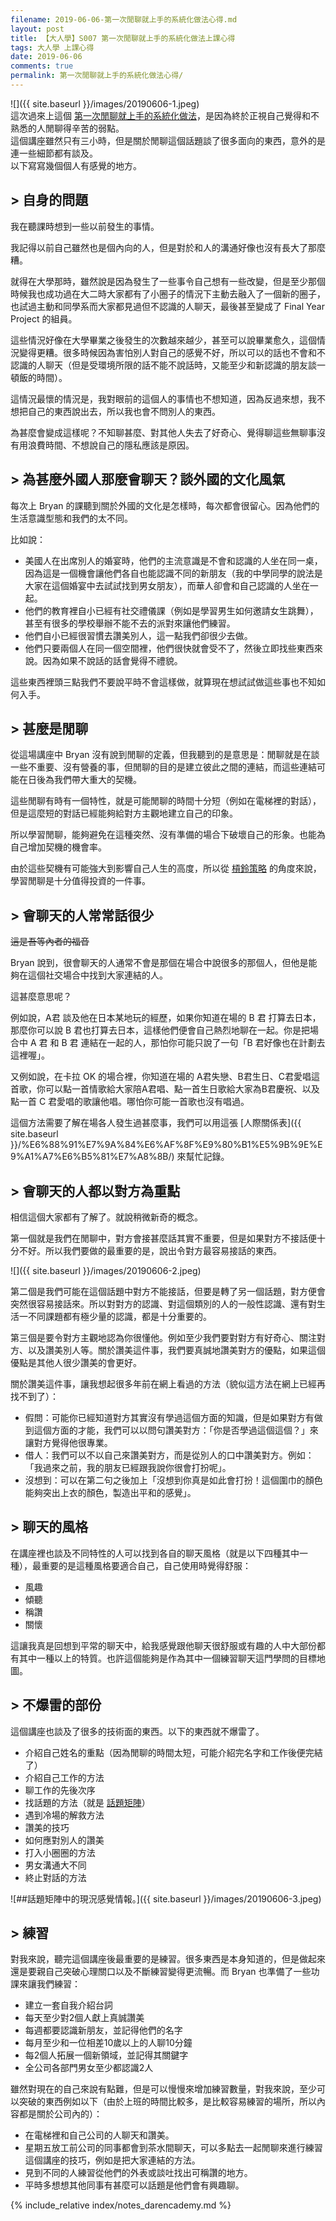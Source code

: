 ```yaml
---
filename: 2019-06-06-第一次閒聊就上手的系統化做法心得.md
layout: post
title: 【大人學】S007 第一次閒聊就上手的系統化做法上課心得
tags: 大人學 上課心得
date: 2019-06-06
comments: true
permalink: 第一次閒聊就上手的系統化做法心得/
---
```


![]({{ site.baseurl }}/images/20190606-1.jpeg)  
這次過來上這個 [第一次閒聊就上手的系統化做法](https://shop.darencademy.com/product/view/id/61)，是因為終於正視自己覺得和不熟悉的人閒聊得辛苦的弱點。  
這個講座雖然只有三小時，但是關於閒聊這個話題談了很多面向的東西，意外的是連一些細節都有談及。  
以下寫寫幾個個人有感覺的地方。

## > 自身的問題

我在聽課時想到一些以前發生的事情。

我記得以前自己雖然也是個內向的人，但是對於和人的溝通好像也沒有長大了那麼糟。

就得在大學那時，雖然說是因為發生了一些事令自己想有一些改變，但是至少那個時候我也成功過在大二時大家都有了小圈子的情況下主動去融入了一個新的圈子，也試過主動和同學系而大家都見過但不認識的人聊天，最後甚至變成了 Final Year Project 的組員。

這些情況好像在大學畢業之後發生的次數越來越少，甚至可以說畢業愈久，這個情況變得更糟。很多時候因為害怕別人對自己的感覺不好，所以可以的話也不會和不認識的人聊天（但是受環境所限的話不能不說話時，又能至少和新認識的朋友談一頓飯的時間）。

這情況最懷的情況是，我對眼前的這個人的事情也不想知道，因為反過來想，我不想把自己的東西說出去，所以我也會不問別人的東西。

為甚麼會變成這樣呢？不知聊甚麼、對其他人失去了好奇心、覺得聊這些無聊事沒有用浪費時間、不想說自己的隱私應該是原因。

## > 為甚麼外國人那麼會聊天？談外國的文化風氣

每次上 Bryan 的課聽到關於外國的文化是怎樣時，每次都會很留心。因為他們的生活意識型態和我們的太不同。

比如說：

* 美國人在出席別人的婚宴時，他們的主流意識是不會和認識的人坐在同一桌，因為這是一個機會讓他們各自也能認識不同的新朋友（我的中學同學的說法是大家在這個婚宴中去試試找到男女朋友），而華人卻會和自己認識的人坐在一起。
* 他們的教育裡自小已經有社交禮儀課（例如是學習男生如何邀請女生跳舞），甚至有很多的學校舉辦不能不去的派對來讓他們練習。
* 他們自小已經很習慣去讚美別人，這一點我們卻很少去做。
* 他們只要兩個人在同一個空間裡，他們很快就會受不了，然後立即找些東西來說。因為如果不說話的話會覺得不禮貌。

這些東西裡頭三點我們不要說平時不會這樣做，就算現在想試試做這些事也不知如何入手。

## > 甚麼是閒聊

從這場講座中 Bryan 沒有說到閒聊的定義，但我聽到的是意思是：閒聊就是在談一些不重要、沒有營養的事，但閒聊的目的是建立彼此之間的連結，而這些連結可能在日後為我們帶大重大的契機。

這些閒聊有時有一個特性，就是可能閒聊的時間十分短（例如在電梯裡的對話），但是這麼短的對話已經能夠給對方主觀地建立自己的印象。

所以學習閒聊，能夠避免在這種突然、沒有準備的場合下破壞自己的形象。也能為自己增加契機的機會率。

由於這些契機有可能強大到影響自己人生的高度，所以從 [槓鈴策略](https://4think.net/%E4%B8%80%E7%AF%87%E6%AF%94%E8%BC%83%E5%9A%B4%E8%AC%B9%E7%9A%84%E9%9B%9E%E6%B9%AF%E6%96%87/) 的角度來說，學習閒聊是十分值得投資的一件事。

## > 會聊天的人常常話很少

~~這是吾等內者的福音~~

Bryan 說到，很會聊天的人通常不會是那個在場合中說很多的那個人，但他是能夠在這個社交場合中找到大家連結的人。

這甚麼意思呢？

例如說，A君 談及他在日本某地玩的經歷，如果你知道在場的 B 君 打算去日本，那麼你可以說 B 君也打算去日本，這樣他們便會自己熱烈地聊在一起。你是把場合中 A 君 和 B 君 連結在一起的人，那怕你可能只說了一句「B 君好像也在計劃去這裡喔」。

又例如說，在卡拉 OK 的場合裡，你知道在場的 A君失戀、B君生日、C君愛唱這首歌，你可以點一首情歌給大家陪A君唱、點一首生日歌給大家為B君慶祝、以及點一首 C 君愛唱的歌讓他唱。哪怕你可能一首歌也沒有唱過。

這個方法需要了解在場各人發生過甚麼事，我們可以用這張 [人際關係表]({{ site.baseurl }}/%E6%88%91%E7%9A%84%E6%AF%8F%E9%80%B1%E5%9B%9E%E9%A1%A7%E6%B5%81%E7%A8%8B/) 來幫忙記錄。

## > 會聊天的人都以對方為重點

相信這個大家都有了解了。就說稍微新奇的概念。

第一個就是我們在閒聊中，對方會接甚麼話其實不重要，但是如果對方不接話便十分不好。所以我們要做的最重要的是，說出令對方最容易接話的東西。

![]({{ site.baseurl }}/images/20190606-2.jpeg)

第二個是我們可能在這個話題中對方不能接話，但要是轉了另一個話題，對方便會突然很容易接話來。所以對對方的認識、對這個類別的人的一般性認識、還有對生活一不同課題都有極少量的認識，都是十分重要的。

第三個是要令對方主觀地認為你很懂他。例如至少我們要對對方有好奇心、關注對方、以及讚美別人等。關於讚美這件事，我們要真誠地讚美對方的優點，如果這個優點是其他人很少讚美的會更好。

關於讚美這件事，讓我想起很多年前在網上看過的方法（貌似這方法在網上已經再找不到了）：

* 假問：可能你已經知道對方其實沒有學過這個方面的知識，但是如果對方有做到這個方面的才能，我們可以以問句讚美對方：「你是否學過這個這個？」來讓對方覺得他很專業。
* 借人：我們可以不以自己來讚美對方，而是從別人的口中讚美對方。例如：「我過來之前，我的朋友已經跟我說你很會打扮呢」。
* 沒想到：可以在第二句之後加上「沒想到你真是如此會打扮！這個圍巾的顏色能夠突出上衣的顏色，製造出平和的感覺」。

## > 聊天的風格

在講座裡也談及不同特性的人可以找到各自的聊天風格（就是以下四種其中一種），最重要的是這種風格要適合自己，自己使用時覺得舒服：

* 風趣
* 傾聽
* 稱讚
* 關懷

這讓我真是回想到平常的聊天中，給我感覺跟他聊天很舒服或有趣的人中大部份都有其中一種以上的特質。也許這個能夠是作為其中一個練習聊天這門學問的目標地圖。

## > 不爆雷的部份

這個講座也談及了很多的技術面的東西。以下的東西就不爆雷了。

* 介紹自己姓名的重點（因為閒聊的時間太短，可能介紹完名字和工作後便完結了）
* 介紹自己工作的方法
* 聊工作的先後次序
* 找話題的方法（就是 [話題矩陣](https://www.darencademy.com/article/view/id/12466)）
* 遇到冷場的解救方法
* 讚美的技巧
* 如何應對別人的讚美
* 打入小圈圈的方法
* 男女溝通大不同
* 終止對話的方法


![##話題矩陣中的現況感覺情報。]({{ site.baseurl }}/images/20190606-3.jpeg)

## > 練習

對我來說，聽完這個講座後最重要的是練習。很多東西是本身知道的，但是做起來還是要親自己突破心理關口以及不斷練習變得更流暢。而 Bryan 也準備了一些功課來讓我們練習：

* 建立一套自我介紹台詞
* 每天至少對2個人獻上真誠讚美
* 每週都要認識新朋友，並記得他們的名字
* 每月至少和一位相差10歲以上的人聊10分鐘
* 每2個人拓展一個新領域，並記得其關鍵字
* 全公司各部門男女至少都認識2人
	 
雖然對現在的自己來說有點難，但是可以慢慢來增加練習數量，對我來說，至少可以突破的東西例如以下（由於上班的時間比較多，是比較容易練習的場所，所以內容都是關於公司內的）：

* 在電梯裡和自己公司的人聊天和讚美。
* 星期五放工前公司的同事都會到茶水間聊天，可以多點去一起閒聊來進行練習這個講座的技巧，例如是把大家連結的方法。
* 見到不同的人練習從他們的外表或談吐找出可稱讚的地方。
* 平時多想想其他同事有甚麼可以話題是他們會有興趣聊。

{% include_relative index/notes_darencademy.md %}
